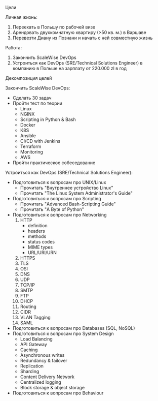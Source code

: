 Цели

Личная жизнь:
1. Переехать в Польшу по рабочей визе
2. Арендовать двухкомнатную квартиру (>50 кв. м.) в Варшаве
3. Перевезти Диану из Познани и начать с ней совместную жизнь

Работа:
1. Закончить ScaleWise DevOps
2. Устроиться как DevOps (SRE/Technical Solutions Engineer) в компанию в Польше на зарплату от 220.000 zl в год

Декомпозиция целей

Закончить ScaleWise DevOps:
* Сделать 30 задач
* Пройти тест по теории
	* Linux
	* NGINX
	* Scripting in Python & Bash
	* Docker
	* K8S
	* Ansible
	* CI/CD with Jenkins
	* Terraform
	* Monitoring
	* AWS
* Пройти практическое собеседование

Устроиться как DevOps (SRE/Technical Solutions Engineer):
* Подготовиться к вопросам про UNIX/Linux
	* Прочитать "Внутреннее устройство Linux"
	* Прочитать "The Linux System Administrator's Guide"
* Подготовиться к вопросам про Scripting
	* Прочитать "Advanced Bash-Scripting Guide"
	* Прочитать "A Byte of Python"
* Подготовиться к вопросам про Networking
	1. HTTP
		* definition
		* headers
		* methods
		* status codes
		* MIME types
		* URL/URI/URN
	2. HTTPS
	3. TLS
	4. OSI
	5. DNS
	6. UDP
	7. TCP/IP
	8. SMTP
	9. FTP
	10. DHCP
	11. Routing
	12. CIDR
	13. VLAN Tagging
	14. SAML
* Подготовиться к вопросам про Databases (SQL, NoSQL)
* Подготовиться к вопросам про System Design
	* Load Balancing
	* API Gateway
	* Caching
	* Asynchronous writes
	* Redundancy & failover
	* Replication
	* Sharding
	* Content Delivery Network
	* Centralized logging
	* Block storage & object storage
* Подготовиться к вопросам про Behaviour
